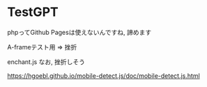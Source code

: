 # TestGPT

phpってGithub Pagesは使えないんですね, 諦めます

A-frameテスト用 => 挫折

enchant.js なお, 挫折しそう

https://hgoebl.github.io/mobile-detect.js/doc/mobile-detect.js.html
